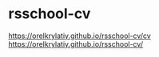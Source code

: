 # rsschool-cv
https://orelkrylatiy.github.io/rsschool-cv/cv
https://orelkrylatiy.github.io/rsschool-cv/
